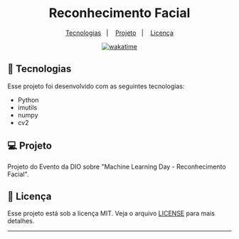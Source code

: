 <h1 align="center">
  Reconhecimento Facial
</h1>

<p align="center">
  <a href="#-tecnologias">Tecnologias</a>&nbsp;&nbsp;&nbsp;|&nbsp;&nbsp;&nbsp;
  <a href="#-projeto">Projeto</a>&nbsp;&nbsp;&nbsp;|&nbsp;&nbsp;&nbsp;
  <a href="#memo-licença">Licença</a>
</p>

<p align="center">
<a href="https://wakatime.com/badge/user/68660678-6b86-4b78-98df-f5f41a37e1bc/project/1f3e61eb-a021-42d7-8353-ec8fc6a59363"><img src="https://wakatime.com/badge/user/68660678-6b86-4b78-98df-f5f41a37e1bc/project/1f3e61eb-a021-42d7-8353-ec8fc6a59363.svg" alt="wakatime"></a>
</p>

## 🚀 Tecnologias

Esse projeto foi desenvolvido com as seguintes tecnologias:

- Python
- imutils
- numpy
- cv2

## 💻 Projeto

Projeto do Evento da DIO sobre "Machine Learning Day - Reconhecimento Facial".

## :memo: Licença

Esse projeto está sob a licença MIT. Veja o arquivo [LICENSE](LICENSE) para mais detalhes.

---
